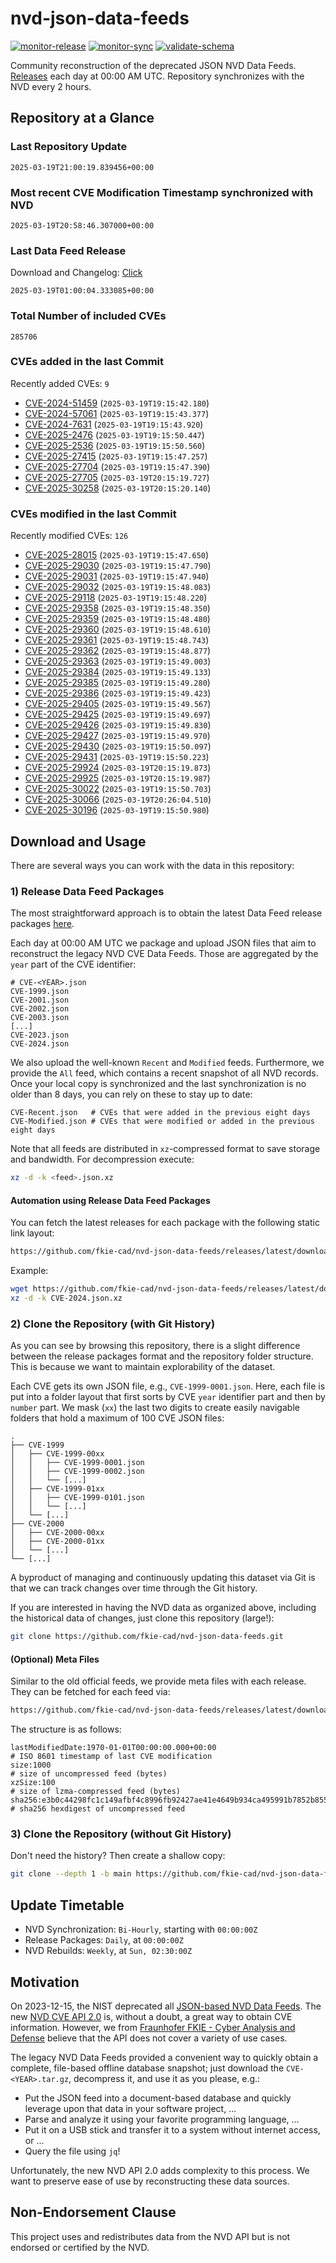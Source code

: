 # nvd-json-data-feeds

[![monitor-release](https://github.com/fkie-cad/nvd-json-data-feeds/actions/workflows/monitor_release.yml/badge.svg)](https://github.com/fkie-cad/nvd-json-data-feeds/actions/workflows/monitor_release.yml)
[![monitor-sync](https://github.com/fkie-cad/nvd-json-data-feeds/actions/workflows/monitor_sync.yml/badge.svg)](https://github.com/fkie-cad/nvd-json-data-feeds/actions/workflows/monitor_sync.yml)
[![validate-schema](https://github.com/fkie-cad/nvd-json-data-feeds/actions/workflows/validate_schema.yml/badge.svg)](https://github.com/fkie-cad/nvd-json-data-feeds/actions/workflows/validate_schema.yml)

Community reconstruction of the deprecated JSON NVD Data Feeds.
[Releases](https://github.com/fkie-cad/nvd-json-data-feeds/releases/latest) each day at 00:00 AM UTC.
Repository synchronizes with the NVD every 2 hours.

## Repository at a Glance

### Last Repository Update

```plain
2025-03-19T21:00:19.839456+00:00
```

### Most recent CVE Modification Timestamp synchronized with NVD

```plain
2025-03-19T20:58:46.307000+00:00
```

### Last Data Feed Release

Download and Changelog: [Click](https://github.com/fkie-cad/nvd-json-data-feeds/releases/latest)

```plain
2025-03-19T01:00:04.333085+00:00
```

### Total Number of included CVEs

```plain
285706
```

### CVEs added in the last Commit

Recently added CVEs: `9`

- [CVE-2024-51459](CVE-2024/CVE-2024-514xx/CVE-2024-51459.json) (`2025-03-19T19:15:42.180`)
- [CVE-2024-57061](CVE-2024/CVE-2024-570xx/CVE-2024-57061.json) (`2025-03-19T19:15:43.377`)
- [CVE-2024-7631](CVE-2024/CVE-2024-76xx/CVE-2024-7631.json) (`2025-03-19T19:15:43.920`)
- [CVE-2025-2476](CVE-2025/CVE-2025-24xx/CVE-2025-2476.json) (`2025-03-19T19:15:50.447`)
- [CVE-2025-2536](CVE-2025/CVE-2025-25xx/CVE-2025-2536.json) (`2025-03-19T19:15:50.560`)
- [CVE-2025-27415](CVE-2025/CVE-2025-274xx/CVE-2025-27415.json) (`2025-03-19T19:15:47.257`)
- [CVE-2025-27704](CVE-2025/CVE-2025-277xx/CVE-2025-27704.json) (`2025-03-19T19:15:47.390`)
- [CVE-2025-27705](CVE-2025/CVE-2025-277xx/CVE-2025-27705.json) (`2025-03-19T20:15:19.727`)
- [CVE-2025-30258](CVE-2025/CVE-2025-302xx/CVE-2025-30258.json) (`2025-03-19T20:15:20.140`)


### CVEs modified in the last Commit

Recently modified CVEs: `126`

- [CVE-2025-28015](CVE-2025/CVE-2025-280xx/CVE-2025-28015.json) (`2025-03-19T19:15:47.650`)
- [CVE-2025-29030](CVE-2025/CVE-2025-290xx/CVE-2025-29030.json) (`2025-03-19T19:15:47.790`)
- [CVE-2025-29031](CVE-2025/CVE-2025-290xx/CVE-2025-29031.json) (`2025-03-19T19:15:47.940`)
- [CVE-2025-29032](CVE-2025/CVE-2025-290xx/CVE-2025-29032.json) (`2025-03-19T19:15:48.083`)
- [CVE-2025-29118](CVE-2025/CVE-2025-291xx/CVE-2025-29118.json) (`2025-03-19T19:15:48.220`)
- [CVE-2025-29358](CVE-2025/CVE-2025-293xx/CVE-2025-29358.json) (`2025-03-19T19:15:48.350`)
- [CVE-2025-29359](CVE-2025/CVE-2025-293xx/CVE-2025-29359.json) (`2025-03-19T19:15:48.480`)
- [CVE-2025-29360](CVE-2025/CVE-2025-293xx/CVE-2025-29360.json) (`2025-03-19T19:15:48.610`)
- [CVE-2025-29361](CVE-2025/CVE-2025-293xx/CVE-2025-29361.json) (`2025-03-19T19:15:48.743`)
- [CVE-2025-29362](CVE-2025/CVE-2025-293xx/CVE-2025-29362.json) (`2025-03-19T19:15:48.877`)
- [CVE-2025-29363](CVE-2025/CVE-2025-293xx/CVE-2025-29363.json) (`2025-03-19T19:15:49.003`)
- [CVE-2025-29384](CVE-2025/CVE-2025-293xx/CVE-2025-29384.json) (`2025-03-19T19:15:49.133`)
- [CVE-2025-29385](CVE-2025/CVE-2025-293xx/CVE-2025-29385.json) (`2025-03-19T19:15:49.280`)
- [CVE-2025-29386](CVE-2025/CVE-2025-293xx/CVE-2025-29386.json) (`2025-03-19T19:15:49.423`)
- [CVE-2025-29405](CVE-2025/CVE-2025-294xx/CVE-2025-29405.json) (`2025-03-19T19:15:49.567`)
- [CVE-2025-29425](CVE-2025/CVE-2025-294xx/CVE-2025-29425.json) (`2025-03-19T19:15:49.697`)
- [CVE-2025-29426](CVE-2025/CVE-2025-294xx/CVE-2025-29426.json) (`2025-03-19T19:15:49.830`)
- [CVE-2025-29427](CVE-2025/CVE-2025-294xx/CVE-2025-29427.json) (`2025-03-19T19:15:49.970`)
- [CVE-2025-29430](CVE-2025/CVE-2025-294xx/CVE-2025-29430.json) (`2025-03-19T19:15:50.097`)
- [CVE-2025-29431](CVE-2025/CVE-2025-294xx/CVE-2025-29431.json) (`2025-03-19T19:15:50.223`)
- [CVE-2025-29924](CVE-2025/CVE-2025-299xx/CVE-2025-29924.json) (`2025-03-19T20:15:19.873`)
- [CVE-2025-29925](CVE-2025/CVE-2025-299xx/CVE-2025-29925.json) (`2025-03-19T20:15:19.987`)
- [CVE-2025-30022](CVE-2025/CVE-2025-300xx/CVE-2025-30022.json) (`2025-03-19T19:15:50.703`)
- [CVE-2025-30066](CVE-2025/CVE-2025-300xx/CVE-2025-30066.json) (`2025-03-19T20:26:04.510`)
- [CVE-2025-30196](CVE-2025/CVE-2025-301xx/CVE-2025-30196.json) (`2025-03-19T19:15:50.980`)


## Download and Usage

There are several ways you can work with the data in this repository:

### 1) Release Data Feed Packages

The most straightforward approach is to obtain the latest Data Feed release packages [here](https://github.com/fkie-cad/nvd-json-data-feeds/releases/latest).

Each day at 00:00 AM UTC we package and upload JSON files that aim to reconstruct the legacy NVD CVE Data Feeds.
Those are aggregated by the `year` part of the CVE identifier:

```
# CVE-<YEAR>.json
CVE-1999.json
CVE-2001.json
CVE-2002.json
CVE-2003.json
[...]
CVE-2023.json
CVE-2024.json
```

We also upload the well-known `Recent` and `Modified` feeds.
Furthermore, we provide the `All` feed, which contains a recent snapshot of all NVD records.
Once your local copy is synchronized and the last synchronization is no older than 8 days, you can rely on these to stay up to date:

```plain
CVE-Recent.json   # CVEs that were added in the previous eight days
CVE-Modified.json # CVEs that were modified or added in the previous eight days
```

Note that all feeds are distributed in `xz`-compressed format to save storage and bandwidth.
For decompression execute:

```sh
xz -d -k <feed>.json.xz
```

#### Automation using Release Data Feed Packages

You can fetch the latest releases for each package with the following static link layout:

```sh
https://github.com/fkie-cad/nvd-json-data-feeds/releases/latest/download/CVE-<YEAR>.json.xz
```

Example:

```sh
wget https://github.com/fkie-cad/nvd-json-data-feeds/releases/latest/download/CVE-2024.json.xz
xz -d -k CVE-2024.json.xz
```

### 2) Clone the Repository (with Git History)

As you can see by browsing this repository, there is a slight difference between the release packages format and the repository folder structure.
This is because we want to maintain explorability of the dataset.

Each CVE gets its own JSON file, e.g., `CVE-1999-0001.json`.
Here, each file is put into a folder layout that first sorts by CVE `year` identifier part and then by `number` part.
We mask (`xx`) the last two digits to create easily navigable folders that hold a maximum of 100 CVE JSON files:

```plain
.
├── CVE-1999
│   ├── CVE-1999-00xx
│   │   ├── CVE-1999-0001.json
│   │   ├── CVE-1999-0002.json
│   │   └── [...]
│   ├── CVE-1999-01xx
│   │   ├── CVE-1999-0101.json
│   │   └── [...]
│   └── [...]
├── CVE-2000
│   ├── CVE-2000-00xx
│   ├── CVE-2000-01xx
│   └── [...]
└── [...]
```

A byproduct of managing and continuously updating this dataset via Git is that we can track changes over time through the Git history.

If you are interested in having the NVD data as organized above, including the historical data of changes, just clone this repository (large!):

```sh
git clone https://github.com/fkie-cad/nvd-json-data-feeds.git
```

#### (Optional) Meta Files

Similar to the old official feeds, we provide meta files with each release. They can be fetched for each feed via:

```sh
https://github.com/fkie-cad/nvd-json-data-feeds/releases/latest/download/CVE-<YEAR>.meta
```

The structure is as follows:

```plain
lastModifiedDate:1970-01-01T00:00:00.000+00:00                          # ISO 8601 timestamp of last CVE modification
size:1000                                                               # size of uncompressed feed (bytes)
xzSize:100                                                              # size of lzma-compressed feed (bytes)
sha256:e3b0c44298fc1c149afbf4c8996fb92427ae41e4649b934ca495991b7852b855 # sha256 hexdigest of uncompressed feed
```

### 3) Clone the Repository (without Git History)

Don't need the history? Then create a shallow copy:

```sh
git clone --depth 1 -b main https://github.com/fkie-cad/nvd-json-data-feeds.git
```


## Update Timetable

* NVD Synchronization: `Bi-Hourly`, starting with `00:00:00Z`
* Release Packages: `Daily`, at `00:00:00Z`
* NVD Rebuilds: `Weekly`, at `Sun, 02:30:00Z`


## Motivation

On 2023-12-15, the NIST deprecated all [JSON-based NVD Data Feeds](https://nvd.nist.gov/vuln/data-feeds#divRetirementBanner-1).
The new [NVD CVE API 2.0](https://nvd.nist.gov/developers/vulnerabilities) is, without a doubt, a great way to obtain CVE information.
However, we from [Fraunhofer FKIE - Cyber Analysis and Defense](https://www.fkie.fraunhofer.de/en/departments/cad.html) believe that the API does not cover a variety of use cases.

The legacy NVD Data Feeds provided a convenient way to quickly obtain a complete, file-based offline database snapshot; just download the `CVE-<YEAR>.tar.gz`, decompress it, and use it as you please, e.g.:

- Put the JSON feed into a document-based database and quickly leverage upon that data in your software project, ...
- Parse and analyze it using your favorite programming language, ...
- Put it on a USB stick and transfer it to a system without internet access, or ...
- Query the file using `jq`!

Unfortunately, the new NVD API 2.0 adds complexity to this process.
We want to preserve ease of use by reconstructing these data sources.

## Non-Endorsement Clause

This project uses and redistributes data from the NVD API but is not endorsed or certified by the NVD.